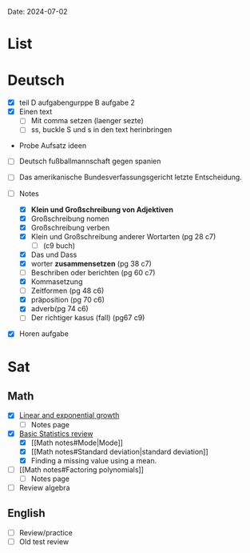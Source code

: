 Date:  2024-07-02
# List

# Deutsch 
- [x] teil D aufgabengurppe B aufgabe 2 
- [x] Einen text
	- [ ] Mit comma setzen (laenger sezte)
	- [ ] ss, buckle S und s in den text herinbringen 
* Probe Aufsatz ideen 
- [ ]  Deutsch fußballmannschaft gegen spanien 
- [ ] Das amerikanische Bundesverfassungsgericht letzte Entscheidung. 


- [ ] Notes 
	- [x] **Klein und Großschreibung von Adjektiven**
	- [x] Großschreibung nomen
	- [x] Großschreibung verben 
	- [x] Klein und Großschreibung anderer Wortarten (pg 28 c7)
		- [ ] (c9 buch)
	- [x] Das und Dass
	- [x] worter **zusammensetzen** (pg 38 c7)
	- [ ] Beschriben oder berichten (pg 60 c7)
	- [x] Kommasetzung 
	- [ ] Zeitformen (pg 48 c6)
	- [x] präposition (pg 70 c6)
	- [x] adverb(pg 74 c6)
	- [ ]  Der richtiger kasus (fall) (pg67 c9)
- [x] Horen aufgabe

# Sat


## Math
- [x] [Linear and exponential growth](https://www.khanacademy.org/test-prep/v2-sat-math/x0fcc98a58ba3bea7:problem-solving-and-data-analysis-easier/x0fcc98a58ba3bea7:linear-and-exponential-growth-easier/a/v2-sat-lesson-linear-and-exponential-growth)
	- [ ] Notes page 
- [x] [Basic Statistics review](https://www.khanacademy.org/test-prep/v2-sat-math/x0fcc98a58ba3bea7:problem-solving-and-data-analysis-easier/x0fcc98a58ba3bea7:center-spread-and-shape-of-distributions-easier/a/v2-sat-lesson-center-spread-and-shape-of-distributions)
	- [x] [[Math notes#Mode|Mode]]
	- [x] [[Math notes#Standard deviation|standard deviation]]
	- [x] Finding a missing value using a mean. 
- [ ] [[Math notes#Factoring polynomials]] 
	- [ ] Notes page 
- [ ] Review algebra

## English
- [ ] Review/practice 
- [ ] Old test review 